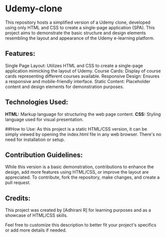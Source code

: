 # Udemy-clone

This repository hosts a simplified version of a Udemy clone, developed using only HTML and CSS to create a single-page application (SPA). This project aims to demonstrate the basic structure and design elements resembling the layout and appearance of the Udemy e-learning platform.

## Features:

Single Page Layout: Utilizes HTML and CSS to create a single-page application mimicking the layout of Udemy.
Course Cards: Display of course cards representing different courses available.
Responsive Design: Ensures a responsive and mobile-friendly interface.
Static Content: Placeholder content and design elements for demonstration purposes.

## Technologies Used:

**HTML:** Markup language for structuring the web page content.
**CSS:** Styling language used for visual presentation.

##How to Use:
As this project is a static HTML/CSS version, it can be simply viewed by opening the index.html file in any web browser. There's no need for installation or setup.

## Contribution Guidelines:
While this version is a basic demonstration, contributions to enhance the design, add more features using HTML/CSS, or improve the layout are appreciated. To contribute, fork the repository, make changes, and create a pull request.

## Credits:
This project was created by [Adhirani R] for learning purposes and as a showcase of HTML/CSS skills.

Feel free to customize this description to better fit your project's specifics or add more details if needed.







